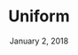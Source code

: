 ---
layout: post
date: January 2, 2018
title: Uniform
company: Hudl
link: http://uniform.hudl.com/
image: /images/systems/uniform.jpg
description: Uniform is Hudl’s design system. It exists to unify Hudl’s products through design and code implementation.

---